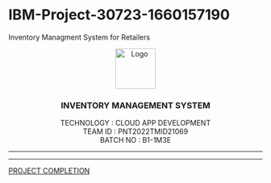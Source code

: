 # IBM-Project-30723-1660157190
Inventory Managment System for Retailers

<p align="center">
  <a href="https://github.com/IBM-EPBL/IBM-Project-30723-1660157190/">
    <img src="/Images_for_content/image.webp" alt="Logo" width="80" height="80">
  </a>

  <h3 align="center" size=20px>INVENTORY MANAGEMENT SYSTEM</h3>

  <p align="center">
    TECHNOLOGY : CLOUD APP DEVELOPMENT <br />
    TEAM ID    : PNT2022TMID21069 <br />
    BATCH NO   : B1-1M3E <br />  
  </p>
</p>
<hr>
</div>
<hr>

[PROJECT COMPLETION](http://169.51.204.152:31237)
